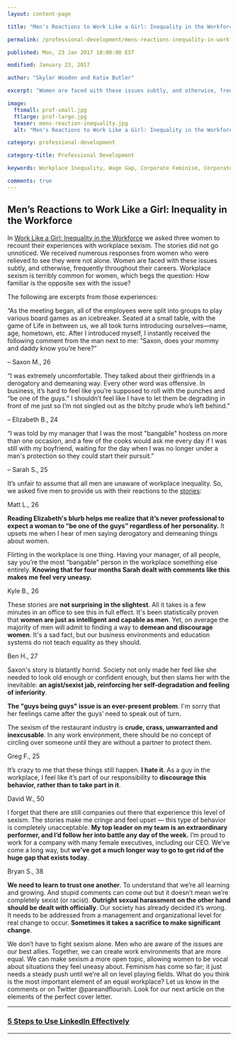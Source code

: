 ```yaml
---
layout: content-page

title: "Men's Reactions to Work Like a Girl: Inequality in the Workforce"

permalink: /professional-development/mens-reactions-inequality-in-workforce/

published: Mon, 23 Jan 2017 10:00:00 EST

modified: January 23, 2017

author: "Skylar Wooden and Katie Butler"

excerpt: "Women are faced with these issues subtly, and otherwise, frequently throughout their careers. Workplace sexism is terribly common for women, which begs the question: How familiar is the opposite sex with the issue?"

image:
  ftsmall: prof-small.jpg
  ftlarge: prof-large.jpg
  teaser: mens-reaction-inequality.jpg
  alt: "Men's Reactions to Work Like a Girl: Inequality in the Workforce"

category: professional-development

category-title: Professional Development

keywords: Workplace Inequality, Wage Gap, Corporate Feminism, Corporate Sexism

comments: true
---
```


## Men’s Reactions to Work Like a Girl: Inequality in the Workforce

In <a href="{{site.url}}/professional-development/inequality-in-workforce/">Work Like a Girl: Inequality in the Workforce</a> we asked three women to recount their experiences with workplace sexism. The stories did not go unnoticed. We received numerous responses from women who were relieved to see they were not alone. Women are faced with these issues subtly, and otherwise, frequently throughout their careers. Workplace sexism is terribly common for women, which begs the question: How familiar is the opposite sex with the issue?

The following are excerpts from those experiences:

<div class="row">
  <div class="col-sm-4">
    <p>“As the meeting began, all of the employees were split into groups to play various board games as an icebreaker. Seated at a small table, with the game of Life in between us, we all took turns introducing ourselves—name, age, hometown, etc. After I introduced myself, I instantly received the following comment from the man next to me: “Saxon, does your mommy and daddy know you’re here?”</p>
    <p>– Saxon M., 26</p>
  </div>
  <div class="col-sm-4">
    <p>“I was extremely uncomfortable. They talked about their girlfriends in a derogatory and demeaning way. Every other word was offensive. In business, it’s hard to feel like you’re supposed to roll with the punches and “be one of the guys.” I shouldn’t feel like I have to let them be degrading in front of me just so I’m not singled out as the bitchy prude who’s left behind.”</p>
    <p>– Elizabeth B., 24</p>
  </div>
  <div class="col-sm-4">
    <p>“I was told by my manager that I was the most "bangable" hostess on more than one occasion, and a few of the cooks would ask me every day if I was still with my boyfriend, waiting for the day when I was no longer under a man's protection so they could start their pursuit.”</p>
    <p>– Sarah S., 25</p>
  </div>
</div>

It’s unfair to assume that all men are unaware of workplace inequality. So, we asked five men to provide us with their reactions to the <a href="{{site.url}}/professional-development/inequality-in-workforce/">stories</a>:

<p class="indent">Matt L., 26</p>

<p class="indent"><b>Reading Elizabeth's blurb helps me realize that it’s never professional to expect a woman to “be one of the guys” regardless of her personality.</b> It upsets me when I hear of men saying derogatory and demeaning things about women.</p>

<p class="indent">Flirting in the workplace is one thing. Having your manager, of all people, say you’re the most “bangable” person in the workplace something else entirely. <b>Knowing that for four months Sarah dealt with comments like this makes me feel very uneasy.</b></p>

<p class="indent">Kyle B., 26</p>

<p class="indent">These stories are <b>not surprising in the slightest</b>. All it takes is a few minutes in an office to see this in full effect. It's been statistically proven that <b>women are just as intelligent and capable as men</b>. Yet, on average the majority of men will admit to finding a way to <b>demean and discourage women</b>. It's a sad fact, but our business environments and education systems do not teach equality as they should.</p>

<p class="indent">Ben H., 27</p>

<p class="indent">Saxon's story is blatantly horrid. Society not only made her feel like she needed to look old enough or confident enough, but then slams her with the inevitable: <b>an agist/sexist jab, reinforcing her self-degradation and feeling of inferiority</b>.</p>

<p class="indent"><b>The "guys being guys" issue is an ever-present problem</b>. I'm sorry that her feelings came after the guys’ need to speak out of turn.</p>

<p class="indent">The sexism of the restaurant industry is <b>crude, crass, unwarranted and inexcusable</b>. In any work environment, there should be no concept of circling over someone until they are without a partner to protect them.</p>

<p class="indent">Greg F., 25</p>

<p class="indent">It’s crazy to me that these things still happen. <b>I hate it</b>. As a guy in the workplace, I feel like it’s part of our responsibility to <b>discourage this behavior, rather than to take part in it</b>.</p>

<p class="indent">David W., 50</p>

<p class="indent">I forget that there are still companies out there that experience this level of sexism. The stories make me cringe and feel upset — this type of behavior is completely unacceptable. <b>My top leader on my team is an extraordinary performer, and I’d follow her into battle any day of the week.</b> I’m proud to work for a company with many female executives, including our CEO. We’ve come a long way, but <b> we’ve got a much longer way to go to get rid of the huge gap that exists today</b>.<p>

<p class="indent">Bryan S., 38</p>

<p class="indent"><b>We need to learn to trust one another</b>. To understand that we’re all learning and growing. And stupid comments can come out but it doesn’t mean we’re completely sexist (or racist). <b>Outright sexual harassment on the other hand should be dealt with officially</b>. Our society has already decided it’s wrong. It needs to be addressed from a management and organizational level for real change to occur. <b>Sometimes it takes a sacrifice to make significant change</b>.</p>

<p>We don’t have to fight sexism alone. Men who are aware of the issues are our best allies. Together, we can create work environments that are more equal. We can make sexism a more open topic, allowing women to be vocal about situations they feel uneasy about. Feminism has come so far; it just needs a steady push until we’re all on level playing fields. What do you think is the most important element of an equal workplace? Let us know in the comments or on Twitter @pareandflourish. Look for our next article on the elements of the perfect cover letter.</p>

<hr class="primary">

<div class="row"> <!-- "pagination" -->
	<div class="col-xs-6 paginate">
      <a href="{{site.url}}/professional-development/use-linkedin-effectively/">
        <div class="col-xs-12 arrow"><i class="fa fa-arrow-left" aria-hidden="true"></i></div>
        <div class="col-xs-12 text"><h3>5 Steps to Use LinkedIn Effectively</h3></div>	
      </a>
	</div>
	<div class="col-xs-6 paginate">
	</div>
</div> <!-- close "pagination" -->

<hr class="primary">
